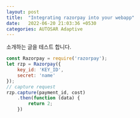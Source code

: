 ```yaml
---
layout: post
title:  "Integrating razorpay into your webapp"
date:   2022-06-20 21:03:36 +0530
categories: AUTOSAR Adaptive
---
```

소개하는 글을 테스트 합니다.

```javascript
const Razorpay = require('razorpay');
let rzp = Razorpay({
	key_id: 'KEY_ID',
	secret: 'name'
});
// capture request
rzp.capture(payment_id, cost)
	.then(function (data) {
		return 2;
	})
```

